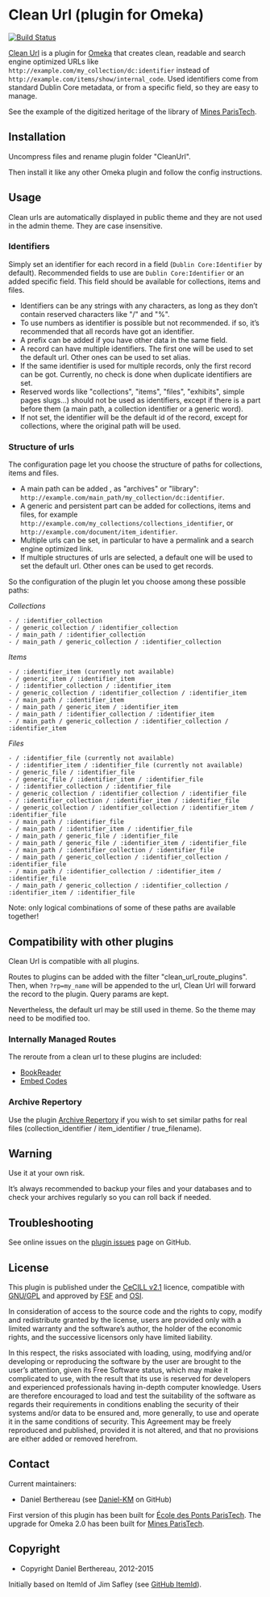 Clean Url (plugin for Omeka)
============================

[![Build Status](https://travis-ci.org/Daniel-KM/CleanUrl.svg?branch=master)](https://travis-ci.org/Daniel-KM/CleanUrl)

[Clean Url] is a plugin for [Omeka] that creates clean, readable and search
engine optimized URLs like `http://example.com/my_collection/dc:identifier`
instead of `http://example.com/items/show/internal_code`. Used identifiers come
from standard Dublin Core metadata, or from a specific field, so they are easy
to manage.

See the example of the digitized heritage of the library of [Mines ParisTech].


Installation
------------

Uncompress files and rename plugin folder "CleanUrl".

Then install it like any other Omeka plugin and follow the config instructions.


Usage
-----

Clean urls are automatically displayed in public theme and they are not used in
the admin theme. They are case insensitive.

### Identifiers ###

Simply set an identifier for each record in a field (`Dublin Core:Identifier` by
default). Recommended fields to use are `Dublin Core:Identifier` or an added
specific field. This field should be available for collections, items and files.

- Identifiers can be any strings with any characters, as long as they don’t
contain reserved characters like "/" and "%".
- To use numbers as identifier is possible but not recommended. if so, it’s
recommended that all records have got an identifier.
- A prefix can be added if you have other data in the same field.
- A record can have multiple identifiers. The first one will be used to set the
default url. Other ones can be used to set alias.
- If the same identifier is used for multiple records, only the first record can
be got. Currently, no check is done when duplicate identifiers are set.
- Reserved words like "collections", "items", "files", "exhibits", simple pages
slugs...) should not be used as identifiers, except if there is a part before
them (a main path, a collection identifier or a generic word).
- If not set, the identifier will be the default id of the record, except for
collections, where the original path will be used.

### Structure of urls ###

The configuration page let you choose the structure of paths for collections,
items and files.

- A main path can be added , as "archives" or "library": `http://example.com/main_path/my_collection/dc:identifier`.
- A generic and persistent part can be added for collections, items and files,
for example `http://example.com/my_collections/collections_identifier`, or `http://example.com/document/item_identifier`.
- Multiple urls can be set, in particular to have a permalink and a search engine
optimized link.
- If multiple structures of urls are selected, a default one will be used to set
the default url. Other ones can be used to get records.

So the configuration of the plugin let you choose among these possible paths:

*Collections*

    - / :identifier_collection
    - / generic_collection / :identifier_collection
    - / main_path / :identifier_collection
    - / main_path / generic_collection / :identifier_collection

*Items*

    - / :identifier_item (currently not available)
    - / generic_item / :identifier_item
    - / :identifier_collection / :identifier_item
    - / generic_collection / :identifier_collection / :identifier_item
    - / main_path / :identifier_item
    - / main_path / generic_item / :identifier_item
    - / main_path / :identifier_collection / :identifier_item
    - / main_path / generic_collection / :identifier_collection / :identifier_item

*Files*

    - / :identifier_file (currently not available)
    - / :identifier_item / :identifier_file (currently not available)
    - / generic_file / :identifier_file
    - / generic_file / :identifier_item / :identifier_file
    - / :identifier_collection / :identifier_file
    - / generic_collection / :identifier_collection / :identifier_file
    - / :identifier_collection / :identifier_item / :identifier_file
    - / generic_collection / :identifier_collection / :identifier_item / :identifier_file
    - / main_path / :identifier_file
    - / main_path / :identifier_item / :identifier_file
    - / main_path / generic_file / :identifier_file
    - / main_path / generic_file / :identifier_item / :identifier_file
    - / main_path / :identifier_collection / :identifier_file
    - / main_path / generic_collection / :identifier_collection / :identifier_file
    - / main_path / :identifier_collection / :identifier_item / :identifier_file
    - / main_path / generic_collection / :identifier_collection / :identifier_item / :identifier_file

Note: only logical combinations of some of these paths are available together!


Compatibility with other plugins
--------------------------------

Clean Url is compatible with all plugins.

Routes to plugins can be added with the filter "clean_url_route_plugins". Then,
when `?rp=my_name` will be appended to the url, Clean Url will forward the
record to the plugin. Query params are kept.

Nevertheless, the default url may be still used in theme. So the theme may need
to be modified too.

### Internally Managed Routes

The reroute from a clean url to these plugins are included:

- [BookReader]
- [Embed Codes]

### Archive Repertory

Use the plugin [Archive Repertory] if you wish to set similar paths for real
files (collection_identifier / item_identifier / true_filename).


Warning
-------

Use it at your own risk.

It’s always recommended to backup your files and your databases and to check
your archives regularly so you can roll back if needed.


Troubleshooting
---------------

See online issues on the [plugin issues] page on GitHub.


License
-------

This plugin is published under the [CeCILL v2.1] licence, compatible with
[GNU/GPL] and approved by [FSF] and [OSI].

In consideration of access to the source code and the rights to copy, modify and
redistribute granted by the license, users are provided only with a limited
warranty and the software’s author, the holder of the economic rights, and the
successive licensors only have limited liability.

In this respect, the risks associated with loading, using, modifying and/or
developing or reproducing the software by the user are brought to the user’s
attention, given its Free Software status, which may make it complicated to use,
with the result that its use is reserved for developers and experienced
professionals having in-depth computer knowledge. Users are therefore encouraged
to load and test the suitability of the software as regards their requirements
in conditions enabling the security of their systems and/or data to be ensured
and, more generally, to use and operate it in the same conditions of security.
This Agreement may be freely reproduced and published, provided it is not
altered, and that no provisions are either added or removed herefrom.


Contact
-------

Current maintainers:

* Daniel Berthereau (see [Daniel-KM] on GitHub)

First version of this plugin has been built for [École des Ponts ParisTech].
The upgrade for Omeka 2.0 has been built for [Mines ParisTech].


Copyright
---------

* Copyright Daniel Berthereau, 2012-2015

Initially based on ItemId of Jim Safley (see [GitHub ItemId]).


[Clean Url]: https://github.com/Daniel-KM/CleanUrl
[Omeka]: https://omeka.org
[plugin issues]: https://github.com/Daniel-KM/CleanUrl/issues
[Archive Repertory]: https://github.com/Daniel-KM/ArchiveRepertory
[BookReader]: https://github.com/jsicot/BookReader
[Embed Codes]: https://omeka.org/codex/Plugins/EmbedCodes
[CeCILL v2.1]: https://www.cecill.info/licences/Licence_CeCILL_V2.1-en.html
[GNU/GPL]: https://www.gnu.org/licenses/gpl-3.0.html
[FSF]: https://www.fsf.org
[OSI]: http://opensource.org
[Daniel-KM]: https://github.com/Daniel-KM "Daniel Berthereau"
[École des Ponts ParisTech]: http://bibliotheque.enpc.fr
[Mines ParisTech]: https://patrimoine.mines-paristech.fr
[GitHub ItemId]: https://github.com/jimsafley/ItemId
